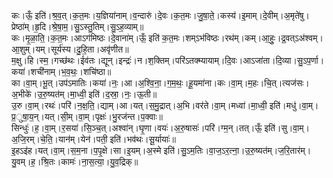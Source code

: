 

  
कः।ऊँ॒ इति॑।श्र॒व॒त्।क॒त॒मः।य॒ज्ञिया॑नाम्।व॒न्दारु॑।दे॒वः।क॒त॒मः।जु॒षा॒ते॒।कस्य॑।इ॒माम्।दे॒वीम्।अ॒मृते॑षु।प्रेष्ठा॑म्।हृ॒दि।श्रे॒षा॒म॒।सु॒ऽस्तु॒तिम्।सु॒ऽह॒व्याम्॥  
कः।मृ॒ळा॒ति॒।क॒त॒मः।आऽग॑मिष्ठः।दे॒वाना॑म्।ऊँ॒ इति॑ क॒त॒मः।शम्ऽभ॑विष्ठः।रथ॑म्।कम्।आ॒हुः॒।द्र॒वत्ऽअ॑श्वम्।आ॒शुम्।यम्।सूर्य॑स्य।दु॒हि॒ता।अवृ॑णीत॥  
म॒क्षु।हि।स्म॒।गच्छ॑थः।ईव॑तः।द्यून्।इन्द्रः॑।न।श॒क्तिम्।परि॑ऽतक्म्यायाम्।दि॒वः।आऽजा॑ता।दि॒व्या।सु॒ऽप॒र्णा।कया॑।शची॑नाम्।भ॒व॒थः॒।शचि॑ष्ठा॥  
का।वा॒म्।भू॒त्।उप॑ऽमातिः।कया॑।नः॒।आ।अ॒श्वि॒ना॒।ग॒म॒थः॒।हू॒यमा॑ना।कः।वा॒म्।म॒हः।चि॒त्।त्यज॑सः।अ॒भीके॑।उ॒रु॒ष्यत॑म्।मा॒ध्वी॒ इति॑।द॒स्रा॒।नः॒।ऊ॒ती॥  
उ॒रु।वा॒म्।रथः॑।परि॑।न॒क्ष॒ति॒।द्याम्।आ।यत्।स॒मु॒द्रात्।अ॒भि।वर॑ते।वा॒म्।मध्वा॑।मा॒ध्वी॒ इति॑।मधु॑।वा॒म्।प्र॒ुषा॒य॒न्।यत्।सी॒म्।वा॒म्।पृक्षः॑।भु॒रज॑न्त।प॒क्वाः॥  
सिन्धुः॑।ह॒।वा॒म्।र॒सया॑।सि॒ञ्च॒त्।अश्वा॑न्।घृ॒णा।वयः॑।अ॒रु॒षासः॑।परि॑।ग्म॒न्।तत्।ऊँ॒ इति॑।सु।वा॒म्।अ॒जि॒रम्।चे॒ति॒।यान॑म्।येन॑।पती॒ इति॑।भव॑थः।सू॒र्यायाः॑॥  
इ॒हऽइ॑ह।यत्।वा॒म्।स॒म॒ना।प॒पृ॒क्षे।सा।इ॒यम्।अ॒स्मे इति॑।सु॒ऽम॒तिः।वा॒ज॒ऽर॒त्ना॒।उ॒रु॒ष्यत॑म्।ज॒रि॒तार॑म्।यु॒वम्।ह॒।श्रि॒तः।कामः॑।ना॒स॒त्या॒।यु॒व॒द्रिक्॥  
